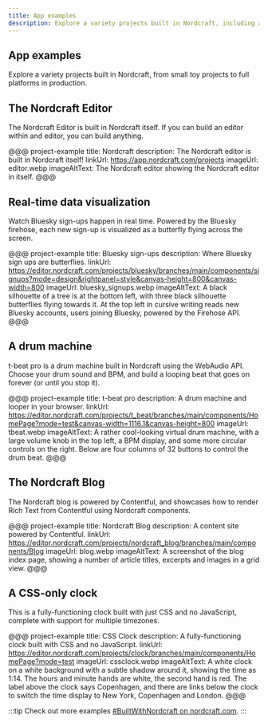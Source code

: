```yaml
---
title: App examples
description: Explore a variety projects built in Nordcraft, including a drum machine, a CSS only clock, and the Nordcraft editor itself.
---
```


## App examples

Explore a variety projects built in Nordcraft, from small toy projects to full platforms in production.

## The Nordcraft Editor

The Nordcraft Editor is built in Nordcraft itself. If you can build an editor within and editor, you can build anything.

@@@ project-example
title: Nordcraft
description: The Nordcraft editor is built in Nordcraft itself!
linkUrl: https://app.nordcraft.com/projects
imageUrl: editor.webp
imageAltText: The Nordcraft editor showing the Nordcraft editor in itself.
@@@

## Real-time data visualization

Watch Bluesky sign-ups happen in real time. Powered by the Bluesky firehose, each new sign-up is visualized as a butterfly flying across the screen.

@@@ project-example
title: Bluesky sign-ups
description: Where Bluesky sign ups are butterflies.
linkUrl: https://editor.nordcraft.com/projects/bluesky/branches/main/components/signups?mode=design&rightpanel=style&canvas-height=800&canvas-width=800
imageUrl: bluesky_signups.webp
imageAltText: A black silhouette of a tree is at the bottom left, with three black silhouette butterflies flying towards it. At the top left in cursive writing reads new Bluesky accounts, users joining Bluesky, powered by the Firehose API.
@@@

## A drum machine

t-beat pro is a drum machine built in Nordcraft using the WebAudio API. Choose your drum sound and BPM, and build a looping beat that goes on forever (or until you stop it).

@@@ project-example
title: t-beat pro
description: A drum machine and looper in your browser.
linkUrl: https://editor.nordcraft.com/projects/t_beat/branches/main/components/HomePage?mode=test&canvas-width=1116.1&canvas-height=800
imageUrl: tbeat.webp
imageAltText: A rather cool-looking virtual drum machine, with a large volume knob in the top left, a BPM display, and some more circular controls on the right. Below are four columns of 32 buttons to control the drum beat.
@@@

## The Nordcraft Blog

The Nordcraft blog is powered by Contentful, and showcases how to render Rich Text from Contentful using Nordcraft components.

@@@ project-example
title: Nordcraft Blog
description: A content site powered by Contentful.
linkUrl: https://editor.nordcraft.com/projects/nordcraft_blog/branches/main/components/Blog
imageUrl: blog.webp
imageAltText: A screenshot of the blog index page, showing a number of article titles, excerpts and images in a grid view.
@@@

## A CSS-only clock

This is a fully-functioning clock built with just CSS and no JavaScript, complete with support for multiple timezones.

@@@ project-example
title: CSS Clock
description: A fully-functioning clock built with CSS and no JavaScript.
linkUrl: https://editor.nordcraft.com/projects/clock/branches/main/components/HomePage?mode=test
imageUrl: cssclock.webp
imageAltText: A white clock on a white background with a subtle shadow around it, showing the time as 1:14. The hours and minute hands are white, the second hand is red. The label above the clock says Copenhagen, and there are links below the clock to switch the time display to New York, Copenhagen and London.
@@@

:::tip
Check out more examples [#BuiltWithNordcraft on nordcraft.com](https://nordcraft.com/built-with-nordcraft).
:::
